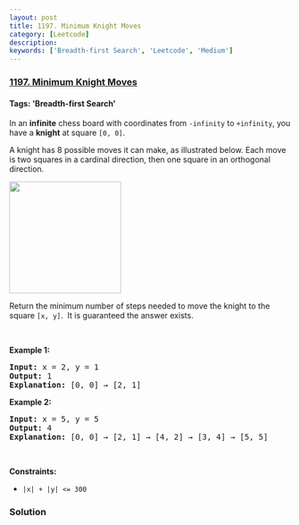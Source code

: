 ```yaml
---
layout: post
title: 1197. Minimum Knight Moves
category: [Leetcode]
description: 
keywords: ['Breadth-first Search', 'Leetcode', 'Medium']
---
```

### [1197. Minimum Knight Moves](https://leetcode.com/problems/minimum-knight-moves)

#### Tags: 'Breadth-first Search'

<div class="content__u3I1 question-content__JfgR"><div><p>In an <strong>infinite</strong> chess board with coordinates from <code>-infinity</code> to <code>+infinity</code>, you have a <strong>knight</strong> at square <code>[0, 0]</code>.</p>
<p>A knight has 8 possible moves it can make, as illustrated below. Each move is two squares in a cardinal direction, then one square in an orthogonal direction.</p>
<p><img src="https://assets.leetcode.com/uploads/2018/10/12/knight.png" style="height: 200px; width: 200px;"/></p>
<p>Return the minimum number of steps needed to move the knight to the square <code>[x, y]</code>.  It is guaranteed the answer exists.</p>
<p> </p>
<p><strong>Example 1:</strong></p>
<pre><strong>Input:</strong> x = 2, y = 1
<strong>Output:</strong> 1
<strong>Explanation: </strong>[0, 0] → [2, 1]
</pre>
<p><strong>Example 2:</strong></p>
<pre><strong>Input:</strong> x = 5, y = 5
<strong>Output:</strong> 4
<strong>Explanation: </strong>[0, 0] → [2, 1] → [4, 2] → [3, 4] → [5, 5]
</pre>
<p> </p>
<p><strong>Constraints:</strong></p>
<ul>
<li><code>|x| + |y| &lt;= 300</code></li>
</ul>
</div></div>

### Solution
